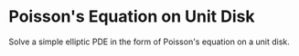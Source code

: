 # **Poisson's Equation on Unit Disk**

Solve a simple elliptic PDE in the form of Poisson's equation on a unit disk.
